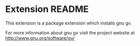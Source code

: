 # Extension README

This extension is a package extension which installs gnu gv.

For more information about gnu gv visit the project website at
http://www.gnu.org/software/gv/

